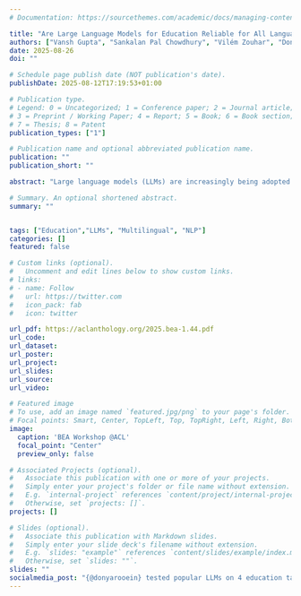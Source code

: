 ```yaml
---
# Documentation: https://sourcethemes.com/academic/docs/managing-content/

title: "Are Large Language Models for Education Reliable for All Languages?"
authors: ["Vansh Gupta", "Sankalan Pal Chowdhury", "Vilém Zouhar", "Donya Rooein", "Mrinmaya Sachan"]
date: 2025-08-26
doi: ""

# Schedule page publish date (NOT publication's date).
publishDate: 2025-08-12T17:19:53+01:00

# Publication type.
# Legend: 0 = Uncategorized; 1 = Conference paper; 2 = Journal article;
# 3 = Preprint / Working Paper; 4 = Report; 5 = Book; 6 = Book section;
# 7 = Thesis; 8 = Patent
publication_types: ["1"]

# Publication name and optional abbreviated publication name.
publication: ""
publication_short: ""

abstract: "Large language models (LLMs) are increasingly being adopted in educational settings. These applications expand beyond English, though current LLMs remain primarily English-centric. In this work, we ascertain if their use in education settings in non-English languages is warranted. We evaluated the performance of popular LLMs on four educational tasks: identifying student misconceptions, providing targeted feedback, interactive tutoring, and grading translations in eight languages (Mandarin, Hindi, Arabic, German, Farsi, Telugu, Ukrainian, Czech) in addition to English. We find that the performance on these tasks somewhat corresponds to the amount of language represented in training data, with lower-resource languages having poorer task performance. However, at least some models are able to more or less maintain their levels of performance across all languages. Thus, we recommend that practitioners first verify that the LLM works well in the target language for their educational task before deployment."

# Summary. An optional shortened abstract.
summary: ""


tags: ["Education","LLMs", "Multilingual", "NLP"]
categories: []
featured: false

# Custom links (optional).
#   Uncomment and edit lines below to show custom links.
# links:
# - name: Follow
#   url: https://twitter.com
#   icon_pack: fab
#   icon: twitter

url_pdf: https://aclanthology.org/2025.bea-1.44.pdf
url_code: 
url_dataset:
url_poster:
url_project:
url_slides:
url_source:
url_video:

# Featured image
# To use, add an image named `featured.jpg/png` to your page's folder.
# Focal points: Smart, Center, TopLeft, Top, TopRight, Left, Right, BottomLeft, Bottom, BottomRight.
image:
  caption: 'BEA Workshop @ACL'
  focal_point: "Center"
  preview_only: false

# Associated Projects (optional).
#   Associate this publication with one or more of your projects.
#   Simply enter your project's folder or file name without extension.
#   E.g. `internal-project` references `content/project/internal-project/index.md`.
#   Otherwise, set `projects: []`.
projects: []

# Slides (optional).
#   Associate this publication with Markdown slides.
#   Simply enter your slide deck's filename without extension.
#   E.g. `slides: "example"` references `content/slides/example/index.md`.
#   Otherwise, set `slides: ""`.
slides: ""
socialmedia_post: "{@donyarooein} tested popular LLMs on 4 education tasks: spotting misconceptions, targeted feedback, interactive tutoring, and grading translations in 8 languages + English. Lower resource languages having poorer task performance"
---
```

